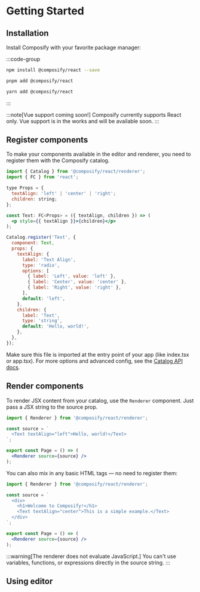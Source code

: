# Getting Started

## Installation

Install Composify with your favorite package manager:

:::code-group
```bash [npm]
npm install @composify/react --save
```

```bash [pnpm]
pnpm add @composify/react
```

```bash [yarn]
yarn add @composify/react
```
:::

:::note[Vue support coming soon!]
Composify currently supports React only. Vue support is in the works and will be available soon.
:::

## Register components

To make your components available in the editor and renderer, you need to register them with the Composify catalog.

```jsx [catalog.tsx]
import { Catalog } from '@composify/react/renderer';
import { FC } from 'react';

type Props = {
  textAlign: 'left' | 'center' | 'right';
  children: string;
};

const Text: FC<Props> = ({ textAlign, children }) => (
  <p style={{ textAlign }}>{children}</p>
);

Catalog.register('Text', {
  component: Text,
  props: {
    textAlign: {
      label: 'Text Align',
      type: 'radio',
      options: [
        { label: 'Left', value: 'left' },
        { label: 'Center', value: 'center' },
        { label: 'Right', value: 'right' },
      ],
      default: 'left',
    },
    children: {
      label: 'Text',
      type: 'string',
      default: 'Hello, world!',
    },
  },
});
```

Make sure this file is imported at the entry point of your app (like index.tsx or app.tsx). For more options and advanced config, see the [Catalog API docs](/docs/api/catalog).

## Render components

To render JSX content from your catalog, use the `Renderer` component. Just pass a JSX string to the source prop.

```jsx [page.tsx]
import { Renderer } from '@composify/react/renderer';

const source = `
  <Text textAlign="left">Hello, world!</Text>
`;

export const Page = () => (
  <Renderer source={source} />
);
```

You can also mix in any basic HTML tags — no need to register them:

```jsx [page.tsx]
import { Renderer } from '@composify/react/renderer';

const source = `
  <div>
    <h1>Welcome to Composify!</h1>
    <Text textAlign="center">This is a simple example.</Text>
  </div>
`;

export const Page = () => (
  <Renderer source={source} />
);
```

:::warning[The renderer does not evaluate JavaScript.]
You can't use variables, functions, or expressions directly in the source string.
:::

## Using editor

